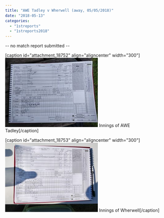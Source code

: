 ```yaml
---
title: "AWE Tadley v Wherwell (away, 05/05/2018)"
date: "2018-05-13"
categories: 
  - "1streports"
  - "1streports2018"
---
```


\-- no match report submitted --

\[caption id="attachment\_18752" align="aligncenter" width="300"\][![](images/IMG_20180505_195346-300x225.jpg)](https://www.wherwellcc.co.uk/wp-content/uploads/2018/05/IMG_20180505_195346.jpg) Innings of AWE Tadley\[/caption\]

\[caption id="attachment\_18753" align="aligncenter" width="300"\][![](images/IMG_20180505_163254-e1526233071547-300x225.jpg)](https://www.wherwellcc.co.uk/wp-content/uploads/2018/05/IMG_20180505_163254-e1526233071547.jpg) Innings of Wherwell\[/caption\]
